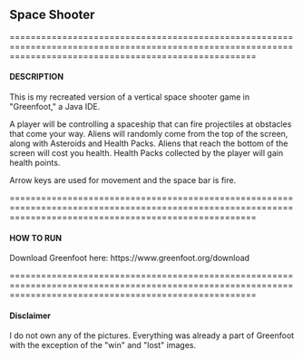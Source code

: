 <h2>Space Shooter</h2>
===========================================================================================================================================================
<h4>DESCRIPTION</h4>

<p>This is my recreated version of a vertical space shooter game in "Greenfoot," a Java IDE.</p>

<p>A player will be controlling a spaceship that can fire projectiles at obstacles that come your way. Aliens will randomly come from the top of the screen, along with Asteroids and Health Packs. Aliens that reach the bottom of the screen will cost you health. Health Packs collected by the player will gain health points.</p>

<p>Arrow keys are used for movement and the space bar is fire.</p>
===========================================================================================================================================================
<h4>HOW TO RUN</h4>

<p>Download Greenfoot here: https://www.greenfoot.org/download</p>
===========================================================================================================================================================
<h4>Disclaimer</h4>

<p>I do not own any of the pictures. Everything was already a part of Greenfoot with the exception of the "win" and "lost" images.</p>
